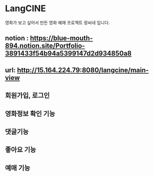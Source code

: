 

# LangCINE
영화가 보고 싶어서 만든
영화 예매 프로젝트 랑씨네 입니다.

## notion : <https://blue-mouth-894.notion.site/Portfolio-3891433f54b94a5399147d2d934850a8>
## url: http://15.164.224.79:8080/langcine/main-view

## 회원가입, 로그인

## 영화정보 확인 기능

## 댓글기능

## 좋아요 기능

## 예매 기능

